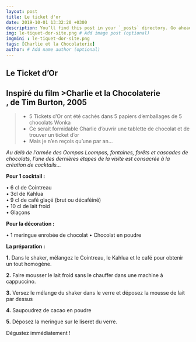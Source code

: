 ```yaml
---
layout: post
title: Le ticket d'or
date: 2019-10-01 13:32:20 +0300
description: You’ll find this post in your `_posts` directory. Go ahead and edit it and re-build the site to see your changes. # Add post description (optional)
img: le-tiquet-dor-site.png # Add image post (optional)
imgmini : le-tiquet-dor-site.png
tags: [Charlie et la Chocolaterie]
author: # Add name author (optional)
---
```


## Le Ticket d’Or

## Inspiré du film >Charlie et la Chocolaterie<br>, de Tim Burton, 2005

>- 5 Tickets d’Or ont été cachés dans 5 papiers d’emballages de 5 chocolats Wonka <br>
>- Ce serait formidable Charlie d’ouvrir une tablette de chocolat et de trouver un ticket d’or
>- Mais je n’en reçois qu’une par an...

*Au delà de l’armée des Oompas Loompas, fontaines, forêts et cascades de chocolats, l’une des dernières étapes de la visite est consacrée à la création de cocktails...*

**Pour 1 cocktail :**

• 6 cl de Cointreau <br>
• 3cl de Kahlua <br>
• 9 cl de café glaçé (brut ou décaféiné) <br>
• 10 cl de lait froid <br>
• Glaçons <br>

**Pour la décoration :**

• 1 meringue enrobée de chocolat
• Chocolat en poudre <br>

**La préparation :**

**1.** Dans le shaker, mélangez le Cointreau, le Kahlua et le café pour obtenir un tout homogène.

**2.** Faire mousser le lait froid sans le chauffer dans une machine à cappuccino.  

**3.** Versez le mélange du shaker dans le verre et déposez la mousse de lait par dessus

**4.** Saupoudrez de cacao en poudre

**5.** Déposez la meringue sur le liseret du verre.

Dégustez immédiatement !
